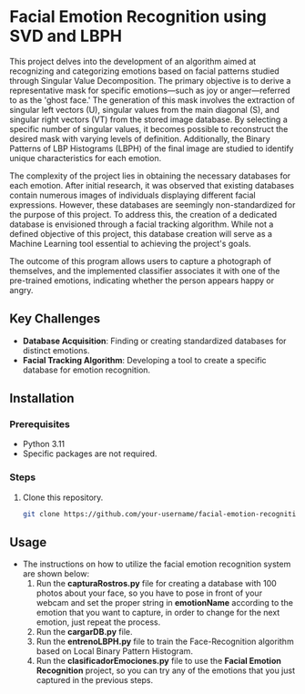 # Facial Emotion Recognition using SVD and LBPH

This project delves into the development of an algorithm aimed at recognizing and categorizing emotions based on facial patterns studied through Singular Value Decomposition. The primary objective is to derive a representative mask for specific emotions—such as joy or anger—referred to as the 'ghost face.' The generation of this mask involves the extraction of singular left vectors (U), singular values from the main diagonal (S), and singular right vectors (VT) from the stored image database. By selecting a specific number of singular values, it becomes possible to reconstruct the desired mask with varying levels of definition. Additionally, the Binary Patterns of LBP Histograms (LBPH) of the final image are studied to identify unique characteristics for each emotion.

The complexity of the project lies in obtaining the necessary databases for each emotion. After initial research, it was observed that existing databases contain numerous images of individuals displaying different facial expressions. However, these databases are seemingly non-standardized for the purpose of this project. To address this, the creation of a dedicated database is envisioned through a facial tracking algorithm. While not a defined objective of this project, this database creation will serve as a Machine Learning tool essential to achieving the project's goals.

The outcome of this program allows users to capture a photograph of themselves, and the implemented classifier associates it with one of the pre-trained emotions, indicating whether the person appears happy or angry.

## Key Challenges

- **Database Acquisition**: Finding or creating standardized databases for distinct emotions.
- **Facial Tracking Algorithm**: Developing a tool to create a specific database for emotion recognition.

## Installation

### Prerequisites

- Python 3.11
- Specific packages are not required.

### Steps

1. Clone this repository.
    ```bash
    git clone https://github.com/your-username/facial-emotion-recognition.git
    ```

## Usage

- The instructions on how to utilize the facial emotion recognition system are shown below:
  1. Run the **capturaRostros.py** file for creating a database with 100 photos about your face, so you have to pose in front of your webcam and set the proper string in **emotionName** according to the emotion that you want to capture, in order to change for the next emotion, just repeat the process.
  2. Run the **cargarDB.py** file.
  3. Run the **entrenoLBPH.py** file to train the Face-Recognition algorithm based on Local Binary Pattern Histogram.
  4. Run the **clasificadorEmociones.py** file to use the **Facial Emotion Recognition** project, so you can try any of the emotions that you just captured in the previous steps.
